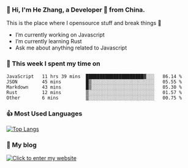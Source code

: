 ### 👋 Hi, I'm He Zhang, a Developer 🚀 from China.

This is the place where I opensource stuff and break things :rofl:

- I’m currently working on Javascript
- I’m currently learning Rust
- Ask me about anything related to Javascript

### 💪 This week I spent my time on 
<!--START_SECTION:waka-->
```text
JavaScript   11 hrs 39 mins  █████████████████████▓░░░   86.14 % 
JSON         45 mins         █▒░░░░░░░░░░░░░░░░░░░░░░░   05.55 % 
Markdown     43 mins         █▒░░░░░░░░░░░░░░░░░░░░░░░   05.30 % 
Rust         12 mins         ▒░░░░░░░░░░░░░░░░░░░░░░░░   01.57 % 
Other        6 mins          ▒░░░░░░░░░░░░░░░░░░░░░░░░   00.75 % 
```
<!--END_SECTION:waka-->

### 👍 Most Used Languages
[![Top Langs](https://github-readme-stats.vercel.app/api/top-langs/?username=zhanghecool&layout=compact)](https://zhanghe.cool)

### 🌈 My blog 
[![Click to enter my website](https://cdn.jsdelivr.net/gh/zhanghecool/assets/images/gif/zhanghecools.gif)](https://zhanghe.cool)
